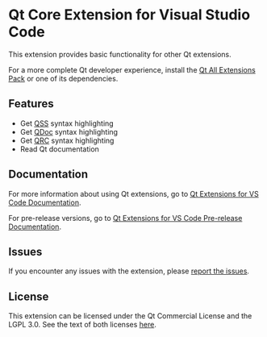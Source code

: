 # Qt Core Extension for Visual Studio Code

This extension provides basic functionality for other Qt extensions.

For a more complete Qt developer experience, install the [Qt All
Extensions
Pack](https://marketplace.visualstudio.com/items?itemName=TheQtCompany.qt)
or one of its dependencies.

## Features

- Get [QSS](https://doc.qt.io/qt-6/stylesheet-syntax.html) syntax highlighting
- Get [QDoc](https://doc.qt.io/qt-6/qdoc-index.html) syntax highlighting
- Get [QRC](https://doc.qt.io/qt-6/resources.html#qt-resource-collection-file-qrc) syntax highlighting
- Read Qt documentation

## Documentation

For more information about using Qt extensions, go to
[Qt Extensions for VS Code Documentation](https://doc.qt.io/vscodeext/index.html).

For pre-release versions, go to
[Qt Extensions for VS Code Pre-release Documentation](https://doc-snapshots.qt.io/vscodeext-dev/).

## Issues

If you encounter any issues with the extension, please [report the
issues](https://bugreports.qt.io/projects/VSCODEEXT).

## License

This extension can be licensed under the Qt Commercial License and the
LGPL 3.0. See the text of both licenses [here](LICENSE).
